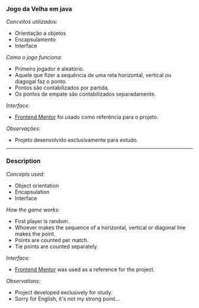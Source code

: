 
### Jogo da Velha em java

*Conceitos utilizados:*

- Orientação a objetos
- Encapsulamento
- Interface

*Como o jogo funciona:*

- Primeiro jogador é aleatório.
- Aquele que fizer a sequência de uma reta horizontal, vertical ou diagogal faz o ponto.
- Pontos são contabilizados por partida.
- Os pontos de empate são contabilizados separadamente.

*Interface:*

- <a href="https://www.frontendmentor.io/challenges/tic-tac-toe-game-Re7ZF_E2v">Frontend Mentor</a> foi usado como referência para o projeto.

*Observações:*

- Projeto desenvolvido exclusivamente para estudo.

---

### Description

*Concepts used:*

- Object orientation
- Encapsulation
- Interface

*How the game works:*

- First player is random.
- Whoever makes the sequence of a horizontal, vertical or diagonal line makes the point.
- Points are counted per match.
- Tie points are counted separately.

*Interface:*

- <a href="https://www.frontendmentor.io/challenges/tic-tac-toe-game-Re7ZF_E2v">Frontend Mentor</a> was used as a reference for the project.

*Observations:*

- Project developed exclusively for study.
- Sorry for English, it's not my strong point...
